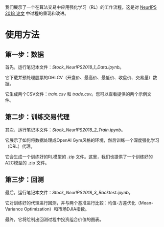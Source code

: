 我们展示了一个在算法交易中应用强化学习（RL）的工作流程，这是对 [NeurIPS 2018 论文](https://arxiv.org/abs/1811.07522) 中过程的重现和改进。

# 使用方法

## 第一步：数据

首先，运行笔记本文件：*Stock_NeurIPS2018_1_Data.ipynb*。

它下载并预处理股票的OHLCV（开盘价、最高价、最低价、收盘价、交易量）数据。

它生成两个CSV文件：*train.csv* 和 *trade.csv*。您可以查看提供的两个示例文件。

## 第二步：训练交易代理

其次，运行笔记本文件：*Stock_NeurIPS2018_2_Train.ipynb*。

它展示了如何将数据处理成OpenAI Gym风格的环境，然后训练一个深度强化学习（DRL）代理。

它会生成一个训练好的RL模型的 .zip 文件。这里，我们也提供了一个训练好的A2C模型的 .zip 文件。

## 第三步：回测

最后，运行笔记本文件：*Stock_NeurIPS2018_3_Backtest.ipynb*。

它对训练好的代理进行回测，并与两个基准进行比较：均值-方差优化（Mean-Variance Optimization）和市场DJIA指数。

最终，它将绘制出回测过程中投资组合价值的图表。